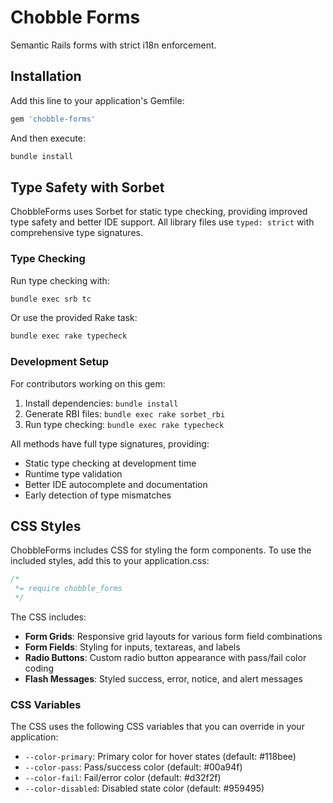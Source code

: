 # Chobble Forms

Semantic Rails forms with strict i18n enforcement.

## Installation

Add this line to your application's Gemfile:

```ruby
gem 'chobble-forms'
```

And then execute:

```bash
bundle install
```

## Type Safety with Sorbet

ChobbleForms uses Sorbet for static type checking, providing improved type safety and better IDE support. All library files use `typed: strict` with comprehensive type signatures.

### Type Checking

Run type checking with:

```bash
bundle exec srb tc
```

Or use the provided Rake task:

```bash
bundle exec rake typecheck
```

### Development Setup

For contributors working on this gem:

1. Install dependencies: `bundle install`
2. Generate RBI files: `bundle exec rake sorbet_rbi`
3. Run type checking: `bundle exec rake typecheck`

All methods have full type signatures, providing:
- Static type checking at development time
- Runtime type validation
- Better IDE autocomplete and documentation
- Early detection of type mismatches

## CSS Styles

ChobbleForms includes CSS for styling the form components. To use the included styles, add this to your application.css:

```css
/*
 *= require chobble_forms
 */
```

The CSS includes:

- **Form Grids**: Responsive grid layouts for various form field combinations
- **Form Fields**: Styling for inputs, textareas, and labels
- **Radio Buttons**: Custom radio button appearance with pass/fail color coding
- **Flash Messages**: Styled success, error, notice, and alert messages

### CSS Variables

The CSS uses the following CSS variables that you can override in your application:

- `--color-primary`: Primary color for hover states (default: #118bee)
- `--color-pass`: Pass/success color (default: #00a94f)
- `--color-fail`: Fail/error color (default: #d32f2f)
- `--color-disabled`: Disabled state color (default: #959495)